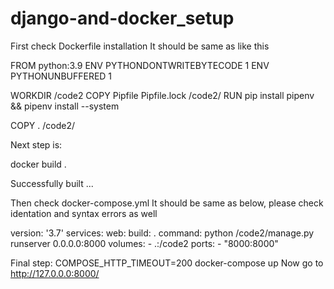 # django-and-docker_setup
First check Dockerfile installation
It should be same as like this

FROM python:3.9
ENV PYTHONDONTWRITEBYTECODE 1
ENV PYTHONUNBUFFERED 1

WORKDIR /code2 
COPY Pipfile Pipfile.lock /code2/
RUN pip install pipenv && pipenv install --system 

COPY . /code2/

Next step is:

docker build .

Successfully built ...

Then check docker-compose.yml
It should be same as below, please check identation and syntax errors as well

version: '3.7'
services: 
  web:
    build: .
    command: python /code2/manage.py runserver 0.0.0.0:8000
    volumes:
      - .:/code2 
    ports: 
      - "8000:8000"
      
     
Final step:
COMPOSE_HTTP_TIMEOUT=200 docker-compose up
Now go to http://127.0.0.0:8000/
